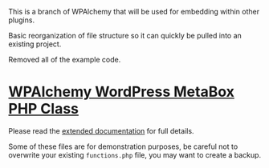 This is a branch of WPAlchemy that will be used for embedding within other plugins.

Basic reorganization of file structure so it can quickly be pulled into an existing project.

Removed all of the example code. 


[WPAlchemy WordPress MetaBox PHP Class][wpalchemy]
=========================

Please read the [extended documentation][wpalchemy] for full details.

Some of these files are for demonstration purposes, be careful not to overwrite your existing `functions.php` file, you may want to create a backup.

[wpalchemy]: http://farinspace.com/wpalchemy-metabox/ "WPAlchemy MetaBox PHP Class"
